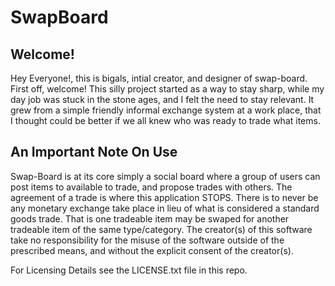 # SwapBoard

## Welcome!
Hey Everyone!, this is bigals, intial creator, and designer of swap-board.
First off, welcome! This silly project started as a way to stay sharp, while my day job was stuck in the stone ages, and I felt the need to stay relevant. It grew from a simple friendly informal exchange system at a work place, that I thought could be better if we all knew who was ready to trade what items.

## An Important Note On Use
Swap-Board is at its core simply a social board where a group of users can post items to available to trade, and propose trades
with others. The agreement of a trade is where this application STOPS. There is to never be any monetary exchange take place in lieu
of what is considered a standard goods trade. That is one tradeable item may be swaped for another tradeable item of the same 
type/category. The creator(s) of this software take no responsibility for the misuse of the software outside of the prescribed means,
and without the explicit consent of the creator(s).

For Licensing Details see the LICENSE.txt file in this repo.